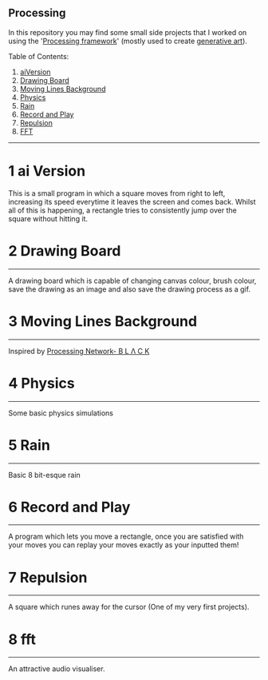 Processing
--------------------
In this repository you may find some small side projects that I worked on using the '[Processing framework](https://processing.org/)' (mostly used to create [generative art](https://en.wikipedia.org/wiki/Generative_art)). 

Table of Contents:
1. [aiVersion](https://github.com/lucamuscat/Processing/tree/master/1%20aiVersion)
2. [Drawing Board](https://github.com/lucamuscat/Processing/tree/master/2%20drawing%20board/main)
3. [Moving Lines Background](https://github.com/lucamuscat/Processing/tree/master/3%20movinglinesbackground/main)
4. [Physics](https://github.com/lucamuscat/Processing/tree/master/4%20Physics/main)
5. [Rain](https://github.com/lucamuscat/Processing/tree/master/5%20Rain)
6. [Record and Play](https://github.com/lucamuscat/Processing/tree/master/6%20record%20and%20play/main)
7. [Repulsion](https://github.com/lucamuscat/Processing/tree/master/7%20repulsion)
8. [FFT](https://github.com/lucamuscat/Processing/tree/master/8%20fft/cirlcetrailfft4)
--------------------
# 1 ai Version
This is a small program in which a square moves from right to left, increasing its speed everytime it leaves the screen and comes back. Whilst all of this is happening, a rectangle tries to consistently jump over the square without hitting it. 

# 2 Drawing Board
--------------------
A drawing board which is capable of changing canvas colour, brush colour, save the drawing as an image and also save the drawing process as a gif.

# 3 Moving Lines Background
--------------------
Inspired by [Processing Network- B L Λ C K](https://www.openprocessing.org/sketch/111878)

# 4 Physics
--------------------
Some basic physics simulations

# 5 Rain
--------------------
Basic 8 bit-esque rain

# 6 Record and Play
--------------------
A program which lets you move a rectangle, once you are satisfied with your moves you can replay your moves exactly as your inputted them!

# 7 Repulsion
--------------------
A square which runes away for the cursor (One of my very first projects).

# 8 fft
--------------------
An attractive audio visualiser. 
